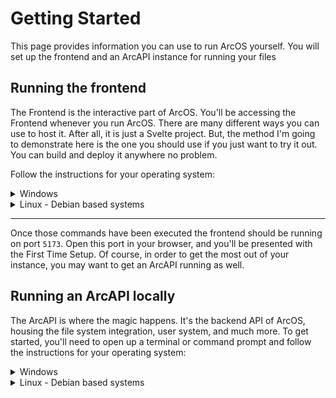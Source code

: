 # Getting Started

This page provides information you can use to run ArcOS yourself. You will set up the frontend and an ArcAPI instance for running your files

## Running the frontend

The Frontend is the interactive part of ArcOS. You'll be accessing the Frontend whenever you run ArcOS. There are many different ways you can use to host it. After all, it is just a Svelte project. But, the method I'm going to demonstrate here is the one you should use if you just want to try it out. You can build and deploy it anywhere no problem.

Follow the instructions for your operating system:

<details>

<summary>Windows</summary>

Prerequisites:

- NPM and NodeJS ([Download](https://nodejs.org/))
- Git ([Download](https://git-scm.com/))

Execute the following commands in order to run the frontend:

```batch
> git clone https://github.com/IzK-ArcOS/ArcOS-Frontend

> cd ArcOS-Frontend

> npm install
> npm run dev
```

</details>

<details>

<summary>Linux - Debian based systems</summary>

Install the prerequisites and update NodeJS using [n](https://www.npmjs.com/package/n):

```bash
$ sudo apt install -y git nodejs npm
$ sudo npm i -g n
$ sudo n latest
```

Execute the following commands in order to run the frontend:

```bash
$ git clone https://github.com/IzK-ArcOS/ArcOS-Frontend

$ cd ArcOS-Frontend

$ npm install
$ npm run dev
```

</details>

---

Once those commands have been executed the frontend should be running on port `5173`. Open this port in your browser, and you'll be presented with the First Time Setup. Of course, in order to get the most out of your instance, you may want to get an ArcAPI running as well.

## Running an ArcAPI locally

The ArcAPI is where the magic happens. It's the backend API of ArcOS, housing the file system integration, user system, and much more. To get started, you'll need to open up a terminal or command prompt and follow the instructions for your operating system:

<details>

<summary>Windows</summary>

First, install the prerequisites:

- NPM and NodeJS ([Download](https://nodejs.org/))
- Git ([Download](https://git-scm.com/))

Next, we'll clone the repository and start it for the first time:

```bat
> git clone https://github.com/IzK-ArcOS/ArcOS-API-v1

> cd ArcOS-API-v1
> npm install
> npm start
```

This will create the following items:

- `./fs`: This is where the user ArcFS instances are stored;
- `./db`: This is the database directory which houses everything from preferences to the Argon2 hashes;
- `./template`: This is the user template
- `./config.json`: This is the configuration file in which you can customize things like directory locations and the ArcAPI port.

</details>

<details>

<summary>Linux - Debian based systems</summary>

Install the prerequisites and update NodeJS using [n](https://www.npmjs.com/package/n):

```bash
$ sudo apt install -y git nodejs npm
$ sudo npm i -g n
$ sudo n latest
```

Next, we'll clone the repository and start it for the first time:

```bat
$ git clone https://github.com/IzK-ArcOS/ArcOS-API-v1

$ cd ArcOS-API-v1
$ npm install
$ npm start
```

This will create the following items:

- `./fs`: This is where the user ArcFS instances are stored;
- `./db`: This is the database directory which houses everything from preferences to the Argon2 hashes;
- `./template`: This is the user template
- `./config.json`: This is the configuration file in which you can customize things like directory locations and the ArcAPI port.

> ⚠️ **ArcAPI is developed on Windows.** Initial testing shows that it runs fine on Linux but we can't get guarantee that it will for you as well.

</details>
